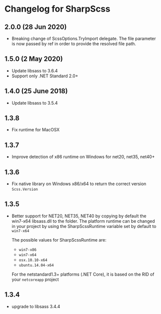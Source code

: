 # Changelog for SharpScss

## 2.0.0 (28 Jun 2020)
- Breaking change of ScssOptions.TryImport delegate. The file parameter is now passed by ref in order to provide the resolved file path.

## 1.5.0 (2 May 2020)
- Update libsass to 3.6.4
- Support only .NET Standard 2.0+

## 1.4.0 (25 June 2018)
  - Update libsass to 3.5.4

## 1.3.8
  - Fix runtime for MacOSX

## 1.3.7
  - Improve detection of x86 runtime on Windows for net20, net35, net40+

## 1.3.6
  - Fix native library on Windows x86/x64 to return the correct version `Scss.Version`

## 1.3.5
  - Better support for NET20, NET35, NET40 by copying by default the win7-x64 libsass.dll to the folder.
    The platform runtime can be changed in your project by using the SharpScssRuntime variable set by default to `win7-x64`
    
    The possible values for SharpScssRuntime are:
    - `win7-x86`
    - `win7-x64`
    - `osx.10.10-x64`
    - `ubuntu.14.04-x64`
    
    For the netstandard1.3+ platforms (.NET Core), it is based on the RID of your `netcoreapp` project

## 1.3.4
  - upgrade to libsass 3.4.4